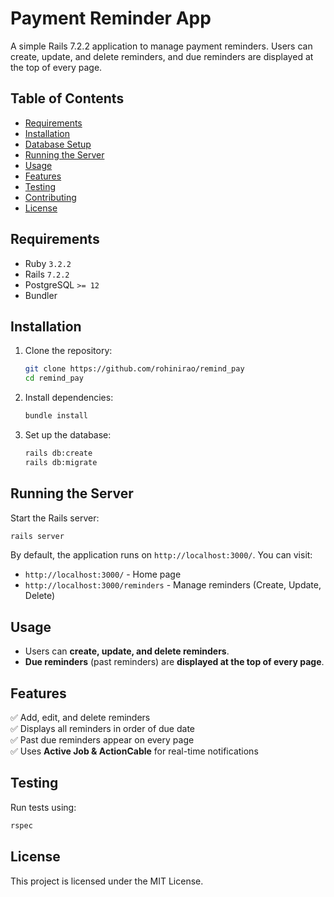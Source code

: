# Payment Reminder App

A simple Rails 7.2.2 application to manage payment reminders. Users can create, update, and delete reminders, and due reminders are displayed at the top of every page.

## Table of Contents
- [Requirements](#requirements)
- [Installation](#installation)
- [Database Setup](#database-setup)
- [Running the Server](#running-the-server)
- [Usage](#usage)
- [Features](#features)
- [Testing](#testing)
- [Contributing](#contributing)
- [License](#license)

## Requirements
- Ruby `3.2.2`
- Rails `7.2.2`
- PostgreSQL `>= 12`
- Bundler

## Installation

1. Clone the repository:
   ```bash
   git clone https://github.com/rohinirao/remind_pay
   cd remind_pay
   ```

2. Install dependencies:
   ```bash
   bundle install
   ```

3. Set up the database:
   ```bash
   rails db:create
   rails db:migrate
   ```

## Running the Server

Start the Rails server:
```bash
rails server
```

By default, the application runs on `http://localhost:3000/`. You can visit:

- `http://localhost:3000/` - Home page
- `http://localhost:3000/reminders` - Manage reminders (Create, Update, Delete)

## Usage
- Users can **create, update, and delete reminders**.
- **Due reminders** (past reminders) are **displayed at the top of every page**.

## Features
✅ Add, edit, and delete reminders  
✅ Displays all reminders in order of due date  
✅ Past due reminders appear on every page  
✅ Uses **Active Job & ActionCable** for real-time notifications  

## Testing

Run tests using:
```bash
rspec
```

## License
This project is licensed under the MIT License.